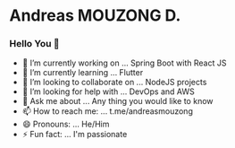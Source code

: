 # Andreas MOUZONG D.

### Hello You 👋


- 🔭 I’m currently working on ... Spring Boot with React JS
- 🌱 I’m currently learning ... Flutter
- 👯 I’m looking to collaborate on ... NodeJS projects
- 🤔 I’m looking for help with ... DevOps and AWS
- 💬 Ask me about ... Any thing you would like to know
- 📫 How to reach me: ... t.me/andreasmouzong
- 😄 Pronouns: ... He/Him
- ⚡ Fun fact: ... I'm passionate
